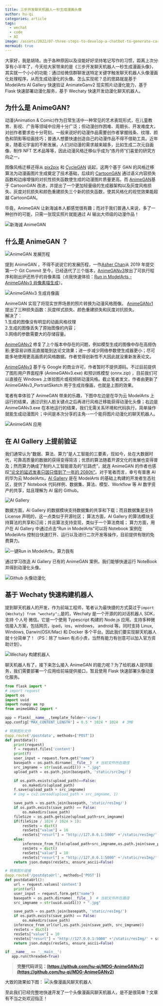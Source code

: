 ```yaml
---
title: 三步开发聊天机器人一秒生成漫画头像    
author: hu-qi    
categories: article    
tags:    
  - wechat    
  - code    
  - AI    
image: /assets/2022/07-three-steps-to-develop-a-chatbot-to-generate-cartoon-avatars-in-one-second/title.webp    
mermaid: true    
---
```



大家好，我是胡琦。由于各种原因以及没能好好坚持笔记写作的习惯，距离上次分享有小半年了，今天给大家带来的是《三步开发聊天机器人一秒生成漫画头像》，其实就一个小小的功能：通过给微信群聊发送特定关键字触发聊天机器人头像漫画化处理程序，从而生成动漫化的头像。怎么实现呢？总的思路就是基于 ModelArts AI Gallery 快速验证 AnimateGanv2 现实照片动漫化能力，基于 Flask 快速部署动漫化服务，基于 Wechaty 快速开发动漫化聊天机器人。

## 为什么是 AnimeGAN?

动漫(Animation & Comic)作为日常生活中一种常见的艺术表现形式，在儿童教育、影视、广告等领域中应用十分广泛；但动漫创作困难、周期长、开发难度大，对创作者要求也十分苛刻，一般来说好的动漫作品需要创作者掌握线条、纹理、颜色和阴影等绘画技巧；普通人想要快速创造自己的动漫作品不得不借助工具。近年来，随着元宇宙的不断发展，人们对动漫的需求越来越多，比如生成二次元自画像、制作 NFT 艺术品等等，因此动漫风格迁移似乎成为“炼丹师”们喜爱的研究方向之一。

图像风格迁移还得从 [pix2pix](https://phillipi.github.io/pix2pix/) 和 [CycleGAN](https://junyanz.github.io/CycleGAN/) 说起，这两个基于 GAN 的风格迁移算法为动漫画图片生成奠定了技术基础，后续的 [CartoonGAN](https://openaccess.thecvf.com/content_cvpr_2018/papers/Chen_CartoonGAN_Generative_Adversarial_CVPR_2018_paper.pdf) 通过语义内容损失函数和边缘增强的对抗性损失函数使生成的动漫图片质量更高。而 [AnimeGAN](https://github.com/TachibanaYoshino/AnimeGAN/blob/master/doc/Chen2020_Chapter_AnimeGAN.pdf)基于 CartoonGAN 改进，并提出了一个更加轻量级的生成器架构以及灰度风格损失、灰度对抗损失和颜色重建损失三个新的损失函数，使其风格化的视觉效果能超越 CartoonGAN。

毕竟，AnimeGAN 让新海诚本人都感觉很有趣；而对于我们普通人来说，多了一种创作的可能，只需一张现实照片就能通过 AI 输出大师级的动漫作品！

![新海诚 AnimeGAN](/assets/2022/07-three-steps-to-develop-a-chatbot-to-generate-cartoon-avatars-in-one-second/1.webp)

## 什么是 AnimeGAN ？

![AnimeGAN 发展历程](/assets/2022/07-three-steps-to-develop-a-chatbot-to-generate-cartoon-avatars-in-one-second/2.webp)


提到 AnimeGAN ，不得不说说它的发展历程，一作[Asher Chan](https://github.com/TachibanaYoshino)从 2019 年提交第一个 Git Commit 至今，已经迭代了三个版本，[AnimeGANv3](https://github.com/TachibanaYoshino/AnimeGANv3)放出了可执行程序和刚出炉还热乎的肖像素描（点我快速体验：[Run in ModelArts - AnimeGANv3 肖像素描生成](https://developer.huaweicloud.com/develop/aigallery/notebook/detail?id=8e87f943-9178-48d7-be00-28b9007dc7cb)）。

![AnimeGANv3 生成肖像画](/assets/2022/07-three-steps-to-develop-a-chatbot-to-generate-cartoon-avatars-in-one-second/3.webp)

AnimeGAN 实现了将现实世界场景的照片转换为动漫风格图像。 [AnimeGANv1](https://cdn.jsdelivr.net/gh/TachibanaYoshino/AnimeGAN/doc/Chen2020_Chapter_AnimeGAN.pdf) 提出了三种损失函数：灰度样式损失、颜色重建损失和灰度对抗损失。  
解决了：  
1.生成的图像没有明显的动画风格纹理  
2.生成的图像丢失了原始图像的内容；  
3.网络的参数需要大的存储容量。

[AnimeGANv2](https://tachibanayoshino.github.io/AnimeGANv2/) 修复了上个版本中存在的问题，例如模型生成的图像中存在高频伪影;更容易训练且直接能到达论文效果；进一步减少网络参数使生成器更小；尽可能多地使用更高画质的风格数据。作者觉得创新性不大因此就没重新发表论文。

[AnimeGANv3](https://github.com/TachibanaYoshino/AnimeGANv3) 基于与 Google 的商业许可，作者暂时不提供源码。不过目前提供了图形用户界面程序 (AnimeGANv3.exe) 和预训练模型 (onnx.zip) ，目前我们可以直接在 Windows 上体验图片或视频转动漫风格。截止笔者发文，作者由更新了 AnimeGANv3_PortraitSketch 用于生成肖像画，也就是上图的效果。

笔者有幸体验了 AnimeGAN 带来的乐趣，下图中左边是在华为云 ModelArts 上运行的结果，通过识别人脸关键点之后再进行风格迁移能获得动漫化头像；右边是 AnimeGANv3.exe 在本地运行的结果，我们无需关系环境和代码执行，简单操作就能生成动漫图片；中间是本次分享的主角--一个能将图片动漫化的聊天机器人。

![AnimeGAN 应用](/assets/2022/07-three-steps-to-develop-a-chatbot-to-generate-cartoon-avatars-in-one-second/4.webp)

## 在 AI Gallery 上提前验证

我们通常认为“数据、算法、算力”是人工智能的三要素，现如今，处在大数据时代，可靠高质量的数据的获得变得简洁；优质的算法随着开源文化的发展也变得普及；然而算力确成了制约人工智能普及的“拦路虎”，就连 AnimeGAN 的作者也感叹[“论文的延迟发表只因只借到了一年的 2080ti”](https://github.com/TachibanaYoshino/AnimeGANv3/issues/1)。对于笔者而言，幸亏有普惠 AI 的华为云 ModelArts，[AI Gallery](https://developer.huaweicloud.com/develop/aigallery/home.html) 是在 ModelArts 的基础上构建的开发者生态社区，提供了 Notebook 代码样例、数据集、算法、模型、Workflow 等 AI 数字资产的共享，姑且理解为 AI 届的 Github。

![AI Gallery](/assets/2022/07-three-steps-to-develop-a-chatbot-to-generate-cartoon-avatars-in-one-second/5.webp)


数据方面，AI Gallery 的数据模块支持数据集的共享和下载；而且数据集是支持 License 声明的，这一点类似于开源社区；
算法方面，AI Gallery 的算法模块支持算法的共享和订阅；并且算法支持变现，类似于一个算法商城；
算力方面，用户在 AI Gallery 中通过点击“Run in ModelArts”可以将 Notebook 案例在 ModelArts 控制台快速打开、运行以及进行二次开发等操作，目前提供有限的免费算力。

![一键Run in ModelArts，算力我有](/assets/2022/07-three-steps-to-develop-a-chatbot-to-generate-cartoon-avatars-in-one-second/6.webp)

通过学习改造 AI Gallery 已有的 AnimeGAN 案例，我们能够快速运行 NoteBook 并得到动漫化头像。

![Github 头像动漫化](/assets/2022/07-three-steps-to-develop-a-chatbot-to-generate-cartoon-avatars-in-one-second/7.webp)

## 基于 Wechaty 快速构建机器人

提到聊天机器人的开发，作为前端工程师，笔者认为最快捷的方式莫过于`import {Wechaty} from "wechaty";`,是的，Wechaty 是一个开源的的对话机器人 SDK，支持 个人号 微信。它是一个使用 Typescript 构建的 Node.js 应用。支持多种微信接入方案，包括网页，ipad，ios，windows， android 等。同时支持 Linux, Windows, Darwin(OSX/Mac) 和 Docker 多个平台。因此我们要实现聊天机器人就十分简单了！（PS：除了 token 有点小贵，当然有能力有创意可以加入官方资助计划）。

![Wechaty 构建机器人](/assets/2022/07-three-steps-to-develop-a-chatbot-to-generate-cartoon-avatars-in-one-second/8.webp)

聊天机器人有了，接下来怎么接入 AnimeGAN 的能力呢？为了给机器人提供服务，我们需要部署一个应用给前端提供接口，暂且使用 Flask 快速部署头像动漫化服务。

```python
from flask import *
# import request
import os
import uuid
import numpy as np
from animeGANv2 import *

app = Flask(__name__,template_folder='view')
app.config['MAX_CONTENT_LENGTH'] = 0.5 * 1024 * 1024  # 3MB

# 转换图片文件
@app.route('/postdata', methods=['POST'])
def postdata():
    print(request)
    f = request.files['content']
    print(f)
    user_input = request.form.get("name")
    basepath = os.path.dirname(__file__)  # 当前文件所在路径
    src_imgname = str(uuid.uuid1()) + ".jpg"
    upload_path = os.path.join(basepath, 'static/srcImg/')

    if os.path.exists(upload_path)==False:
        os.makedirs(upload_path)
    f.save(upload_path + src_imgname)
    # img = cv2.imread(upload_path + src_imgname, 1)

    save_path = os.path.join(basepath, 'static/resImg/')
    if os.path.exists(save_path) == False:
        os.makedirs(save_path)
    fileSize = os.path.getsize(upload_path+src_imgname)
    if(fileSize / 1024 / 1024 > 1):
        resSets = dict()
        resSets["value"] = 10
        resSets["resurl"] = "http://127.0.0.1:5000" +'/static/resImg/' + src_imgname
    else:
        inference_from_file(upload_path+src_imgname,os.path.join(save_path, src_imgname))
        resSets = dict()
        resSets["value"] = 10
        resSets["resurl"] = "http://127.0.0.1:5000" +'/static/resImg/' + src_imgname
    return json.dumps(resSets, ensure_ascii=False)

# 转换图片链接
@app.route('/postdataUrl', methods=['POST'])
def postdataUrl():
    url = request.values['content']
    print(url)
    user_input = request.form.get("name")
    basepath = os.path.dirname(__file__)  # 当前文件所在路径
    src_imgname = str(uuid.uuid1()) + ".jpg"

    save_path = os.path.join(basepath, 'static/resImg/')
    if os.path.exists(save_path) == False:
        os.makedirs(save_path)
    inference_from_url(url,os.path.join(save_path, src_imgname))
    resSets = dict()
    resSets["value"] = 10
    resSets["resurl"] = "http://127.0.0.1:5000" +'/static/resImg/' + src_imgname
    return json.dumps(resSets, ensure_ascii=False)

if __name__ == '__main__':
   app.run(threaded=True)
```

> **完整代码详见：[https://github.com/hu-qi/MDG-AnimeGANv2](https://github.com/hu-qi/MDG-AnimeGANv2)**

大致的效果如下图：
![头像漫画风聊天机器人](/assets/2022/07-three-steps-to-develop-a-chatbot-to-generate-cartoon-avatars-in-one-second/9.webp)

至此我们已经完整地快速开发了一个头像漫画风聊天机器人，是不是很简单？文章有不当之处欢迎指正！
